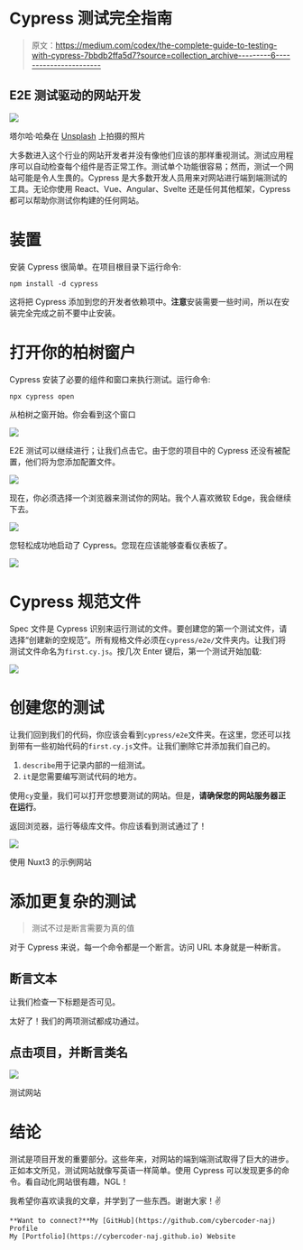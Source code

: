 # Cypress 测试完全指南

> 原文：<https://medium.com/codex/the-complete-guide-to-testing-with-cypress-7bbdb2ffa5d7?source=collection_archive---------6----------------------->

## E2E 测试驱动的网站开发

![](img/e9d35b5775ff5d76b2343c6342807f41.png)

塔尔哈·哈桑在 [Unsplash](https://unsplash.com?utm_source=medium&utm_medium=referral) 上拍摄的照片

大多数进入这个行业的网站开发者并没有像他们应该的那样重视测试。测试应用程序可以自动检查每个组件是否正常工作。测试单个功能很容易；然而，测试一个网站可能是令人生畏的。Cypress 是大多数开发人员用来对网站进行端到端测试的工具。无论你使用 React、Vue、Angular、Svelte 还是任何其他框架，Cypress 都可以帮助你测试你构建的任何网站。

# 装置

安装 Cypress 很简单。在项目根目录下运行命令:

```
npm install -d cypress
```

这将把 Cypress 添加到您的开发者依赖项中。**注意**安装需要一些时间，所以在安装完全完成之前不要中止安装。

# 打开你的柏树窗户

Cypress 安装了必要的组件和窗口来执行测试。运行命令:

```
npx cypress open
```

从柏树之窗开始。你会看到这个窗口

![](img/658010f5568356ae9521cd9df1154286.png)

E2E 测试可以继续进行；让我们点击它。由于您的项目中的 Cypress 还没有被配置，他们将为您添加配置文件。

![](img/023036e432578a423413e49d83e9ed4e.png)

现在，你必须选择一个浏览器来测试你的网站。我个人喜欢微软 Edge，我会继续下去。

![](img/54679d1537ce731793746a31f1405ecf.png)

您轻松成功地启动了 Cypress。您现在应该能够查看仪表板了。

![](img/253a4d322b06b066ce5a6785ed297bcc.png)

# Cypress 规范文件

Spec 文件是 Cypress 识别来运行测试的文件。要创建您的第一个测试文件，请选择“创建新的空规范”。所有规格文件必须在`cypress/e2e/`文件夹内。让我们将测试文件命名为`first.cy.js`。按几次 Enter 键后，第一个测试开始加载:

![](img/0e0ea75c3eb575976a6ba346787a8967.png)

# 创建您的测试

让我们回到我们的代码，你应该会看到`cypress/e2e`文件夹。在这里，您还可以找到带有一些初始代码的`first.cy.js`文件。让我们删除它并添加我们自己的。

1.  `describe`用于记录内部的一组测试。
2.  `it`是您需要编写测试代码的地方。

使用`cy`变量，我们可以打开您想要测试的网站。但是，**请确保您的网站服务器正在运行**。

返回浏览器，运行等级库文件。你应该看到测试通过了！

![](img/151bfde4bcb05dd97d9e3ae8b5898232.png)

使用 Nuxt3 的示例网站

# 添加更复杂的测试

> 测试不过是断言需要为真的值

对于 Cypress 来说，每一个命令都是一个断言。访问 URL 本身就是一种断言。

## 断言文本

让我们检查一下标题是否可见。

太好了！我们的两项测试都成功通过。

## 点击项目，并断言类名

![](img/2341f358de9a1f15212bfe7b1b97a312.png)

测试网站

# 结论

测试是项目开发的重要部分。这些年来，对网站的端到端测试取得了巨大的进步。正如本文所见，测试网站就像写英语一样简单。使用 Cypress 可以发现更多的命令。看自动化网站很有趣，NGL！

我希望你喜欢读我的文章，并学到了一些东西。谢谢大家！✌️

```
**Want to connect?**My [GitHub](https://github.com/cybercoder-naj) Profile
My [Portfolio](https://cybercoder-naj.github.io) Website
```